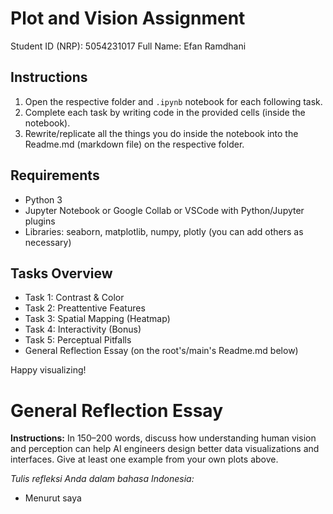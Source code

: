 # Plot and Vision Assignment

Student ID (NRP): 5054231017
Full Name: Efan Ramdhani

## Instructions

1. Open the respective folder and `.ipynb` notebook for each following task.
2. Complete each task by writing code in the provided cells (inside the notebook).
3. Rewrite/replicate all the things you do inside the notebook into the Readme.md (markdown file) on the respective folder.

## Requirements

- Python 3
- Jupyter Notebook or Google Collab or VSCode with Python/Jupyter plugins
- Libraries: seaborn, matplotlib, numpy, plotly (you can add others as necessary)

## Tasks Overview

- Task 1: Contrast & Color
- Task 2: Preattentive Features
- Task 3: Spatial Mapping (Heatmap)
- Task 4: Interactivity (Bonus)
- Task 5: Perceptual Pitfalls
- General Reflection Essay (on the root's/main's Readme.md below)

Happy visualizing!

# General Reflection Essay

**Instructions:**
In 150–200 words, discuss how understanding human vision and perception can help AI engineers design better data visualizations and interfaces. Give at least one example from your own plots above.

_Tulis refleksi Anda dalam bahasa Indonesia:_
- Menurut saya